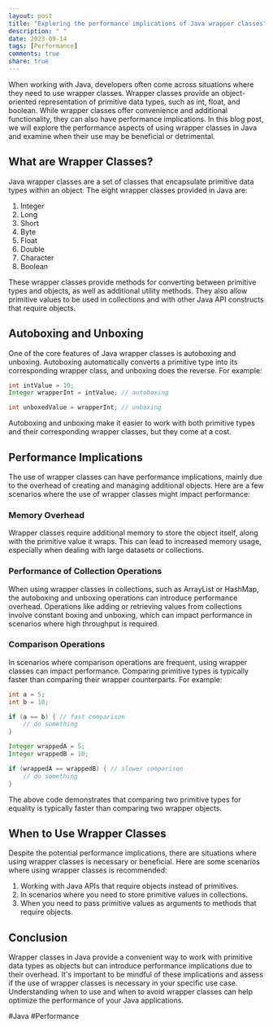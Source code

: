 ```yaml
---
layout: post
title: "Exploring the performance implications of Java wrapper classes"
description: " "
date: 2023-09-14
tags: [Performance]
comments: true
share: true
---
```


When working with Java, developers often come across situations where they need to use wrapper classes. Wrapper classes provide an object-oriented representation of primitive data types, such as int, float, and boolean. While wrapper classes offer convenience and additional functionality, they can also have performance implications. In this blog post, we will explore the performance aspects of using wrapper classes in Java and examine when their use may be beneficial or detrimental.

## What are Wrapper Classes?

Java wrapper classes are a set of classes that encapsulate primitive data types within an object. The eight wrapper classes provided in Java are:

1. Integer
2. Long
3. Short
4. Byte
5. Float
6. Double
7. Character
8. Boolean

These wrapper classes provide methods for converting between primitive types and objects, as well as additional utility methods. They also allow primitive values to be used in collections and with other Java API constructs that require objects.

## Autoboxing and Unboxing

One of the core features of Java wrapper classes is autoboxing and unboxing. Autoboxing automatically converts a primitive type into its corresponding wrapper class, and unboxing does the reverse. For example:

```java
int intValue = 10;
Integer wrapperInt = intValue; // autoboxing

int unboxedValue = wrapperInt; // unboxing
```

Autoboxing and unboxing make it easier to work with both primitive types and their corresponding wrapper classes, but they come at a cost.

## Performance Implications

The use of wrapper classes can have performance implications, mainly due to the overhead of creating and managing additional objects. Here are a few scenarios where the use of wrapper classes might impact performance:

### Memory Overhead

Wrapper classes require additional memory to store the object itself, along with the primitive value it wraps. This can lead to increased memory usage, especially when dealing with large datasets or collections.

### Performance of Collection Operations

When using wrapper classes in collections, such as ArrayList or HashMap, the autoboxing and unboxing operations can introduce performance overhead. Operations like adding or retrieving values from collections involve constant boxing and unboxing, which can impact performance in scenarios where high throughput is required.

### Comparison Operations

In scenarios where comparison operations are frequent, using wrapper classes can impact performance. Comparing primitive types is typically faster than comparing their wrapper counterparts. For example:

```java
int a = 5;
int b = 10;

if (a == b) { // fast comparison
    // do something
}

Integer wrappedA = 5;
Integer wrappedB = 10;

if (wrappedA == wrappedB) { // slower comparison
    // do something
}
```

The above code demonstrates that comparing two primitive types for equality is typically faster than comparing two wrapper objects.

## When to Use Wrapper Classes

Despite the potential performance implications, there are situations where using wrapper classes is necessary or beneficial. Here are some scenarios where using wrapper classes is recommended:

1. Working with Java APIs that require objects instead of primitives.
2. In scenarios where you need to store primitive values in collections.
3. When you need to pass primitive values as arguments to methods that require objects.

## Conclusion

Wrapper classes in Java provide a convenient way to work with primitive data types as objects but can introduce performance implications due to their overhead. It's important to be mindful of these implications and assess if the use of wrapper classes is necessary in your specific use case. Understanding when to use and when to avoid wrapper classes can help optimize the performance of your Java applications.

#Java #Performance
